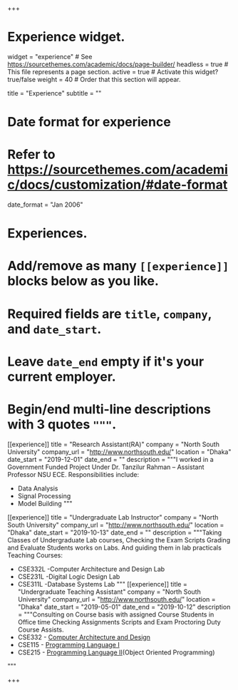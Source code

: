 +++
# Experience widget.
widget = "experience"  # See https://sourcethemes.com/academic/docs/page-builder/
headless = true  # This file represents a page section.
active = true  # Activate this widget? true/false
weight = 40  # Order that this section will appear.

title = "Experience"
subtitle = ""

# Date format for experience
#   Refer to https://sourcethemes.com/academic/docs/customization/#date-format
date_format = "Jan 2006"

# Experiences.
#   Add/remove as many `[[experience]]` blocks below as you like.
#   Required fields are `title`, `company`, and `date_start`.
#   Leave `date_end` empty if it's your current employer.
#   Begin/end multi-line descriptions with 3 quotes `"""`.
[[experience]]
  title = "Research Assistant(RA)"
  company = "North South University"
  company_url = "http://www.northsouth.edu/"
  location = "Dhaka"
  date_start = "2019-12-01"
  date_end = ""
  description = """I worked in a Government Funded Project Under Dr. Tanzilur Rahman – Assistant Professor NSU ECE.
  Responsibilities include:
  
  * Data Analysis
  * Signal Processing
  * Model Building
  """

[[experience]]
  title = "Undergraduate Lab Instructor"
  company = "North South University"
  company_url = "http://www.northsouth.edu/"
  location = "Dhaka"
  date_start = "2019-10-13"
  date_end = ""
  description = """Taking Classes of Undergraduate Lab courses, Checking the Exam Scripts Grading and
Evaluate Students works on Labs. And guiding them in lab practicals Teaching Courses:
    
  * CSE332L -<a herf="http://ece.northsouth.edu/courses/cse-332/">Computer Architecture and Design Lab</a>
  * CSE231L -<a herf="http://ece.northsouth.edu/courses/cse-231l/">Digital Logic Design Lab</a>
  * CSE311L -<a herf="http://ece.northsouth.edu/courses/cse-311l/">Database Systems Lab<a/>
"""
[[experience]]
  title = "Undergraduate Teaching Assistant"
  company = "North South University"
  company_url = "http://www.northsouth.edu/"
  location = "Dhaka"
  date_start = "2019-05-01"
  date_end = "2019-10-12"
  description = """Consulting on Course basis with assigned Course Students in Office time Checking Assignments Scripts and Exam Proctoring Duty Course Assists.
  * CSE332 - <a href="http://ece.northsouth.edu/courses/cse-332/">Computer Architecture and Design</a>
  * CSE115 - <a href="http://ece.northsouth.edu/courses/cse-115/">Programming Language I</a>
  * CSE215 - <a href="http://ece.northsouth.edu/courses/cse-135/">Programming Language II</a>(Object Oriented Programming)
  
  
  """  
  

+++
